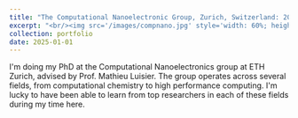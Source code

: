 ```yaml
---
title: "The Computational Nanoelectronic Group, Zurich, Switzerland: 2021+"
excerpt: "<br/><img src='/images/compnano.jpg' style='width: 60%; height: auto;'>"
collection: portfolio
date: 2025-01-01
---
```


I'm doing my PhD at the Computational Nanoelectronics group at ETH Zurich, advised by Prof. Mathieu Luisier. The group operates across several fields, from computational chemistry to high performance computing. I'm lucky to have been able to learn from top researchers in each of these fields during my time here.